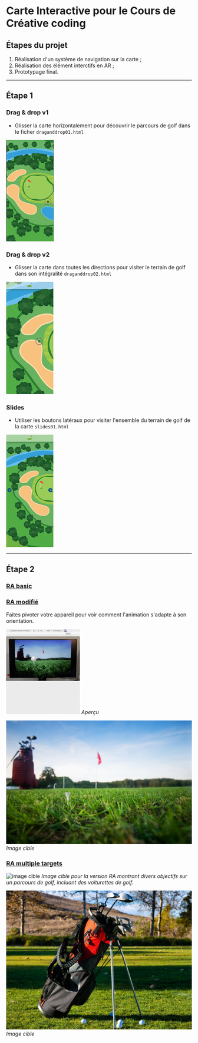 # Carte Interactive pour le Cours de Créative coding

## Étapes du projet
1. Réalisation d'un système de navigation sur la carte ; 
2. Réalisation des élément interctifs en AR ; 
3. Prototypage final.

---

## Étape 1

### Drag & drop v1
- Glisser la carte horizontalement pour découvrir le parcours de golf dans le ficher `draganddrop01.html`

![gif](img/draganddrop01.gif)

### Drag & drop v2
- Glisser la carte dans toutes les directions pour visiter le terrain de golf dans son intégralité `draganddrop02.html`

![gif](img/draganddrop02.gif)


### Slides
- Utiliser les boutons latéraux pour visiter l'ensemble du terrain de golf de la carte `slides01.html`

![gif](img/slider.gif)

---

## Étape 2

### [RA basic](https://github.com/arcidiacono18/carte-interactive/blob/main/rabasic.html)

### [RA modifié](https://github.com/arcidiacono18/carte-interactive/blob/main/ramodified.html)
Faites pivoter votre appareil pour voir comment l'animation s'adapte à son orientation.

![gif](./img/modifiedPreview.gif)
*Aperçu*

![image cible](./img/golfBallFlag.jpg)
*Image cible*


### [RA multiple targets](https://github.com/arcidiacono18/carte-interactive/blob/main/ramultitarget.html)

![image cible](./img/golfCart.jpg)
*Image cible pour la version RA montrant divers objectifs sur un parcours de golf, incluant des voiturettes de golf.*

![image cible](./img/glofClubs.jpg)
*Image cible*
